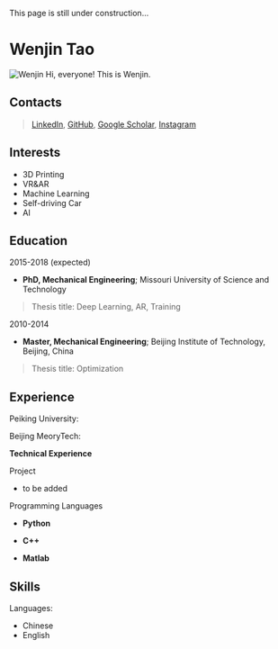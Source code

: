 This page is still under construction...

# Wenjin Tao


![Wenjin](https://avatars1.githubusercontent.com/u/1664996?v=3&s=120)
Hi, everyone! This is Wenjin.

## Contacts

> [LinkedIn](https://www.linkedin.com/in/wenjin-tao-65050256/), [GitHub](https://github.com/WenjinTao), [Google Scholar](https://scholar.google.com/citations?user=jIQocKAAAAAJ&hl=en&authuser=2), [Instagram](https://www.instagram.com/wenjin.tao/)



## Interests

- 3D Printing
- VR&AR
- Machine Learning 
- Self-driving Car
- AI

## Education

2015-2018 (expected)

- **PhD, Mechanical Engineering**; Missouri University of Science and Technology

>Thesis title: Deep Learning, AR, Training

2010-2014

- **Master, Mechanical Engineering**; Beijing Institute of Technology, Beijing, China

>Thesis title: Optimization

## Experience

Peiking University:

Beijing MeoryTech:

**Technical Experience**


Project
- to be added


Programming Languages
-   **Python** 

-   **C++** 

-   **Matlab** 

## Skills

Languages:

- Chinese
- English


